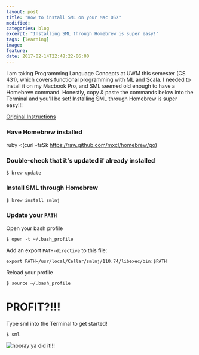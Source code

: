 ```yaml
---
layout: post
title: "How to install SML on your Mac OSX"
modified:
categories: blog
excerpt: "Installing SML through Homebrew is super easy!"
tags: [learning]
image:
feature:
date: 2017-02-14T22:48:22-06:00
---
```


I am taking Programming Language Concepts at UWM this semester (CS 431), which covers functional programming with ML and Scala. I needed to install it on my Macbook Pro, and SML seemed old enough to have a Homebrew command. Honestly, copy & paste the commands below into the Terminal and you'll be set! Installing SML through Homebrew is super easy!!!

[Original Instructions](http://islovely.co/posts/painless-installation-of-sml-on-os-x/)

### Have Homebrew installed

ruby <(curl -fsSk https://raw.github.com/mxcl/homebrew/go)

### Double-check that it's updated if already installed

`$ brew update`

### Install SML through Homebrew

`$ brew install smlnj`

### Update your `PATH`
Open your bash profile

`$ open -t ~/.bash_profile`

Add an export `PATH-directive` to this file:

`export PATH=/usr/local/Cellar/smlnj/110.74/libexec/bin:$PATH`

Reload your profile

`$ source ~/.bash_profile`

# PROFIT?!!!
Type sml into the Terminal to get started!

`$ sml`

![hooray ya did it!!!](https://media.giphy.com/media/sY6DRXWTn9a2k/giphy.gif)